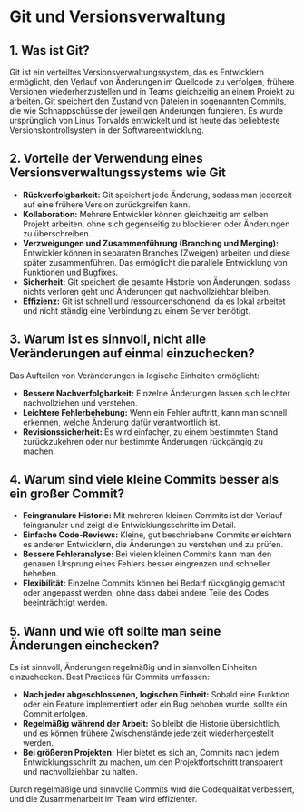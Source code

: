 # Git und Versionsverwaltung

## 1. Was ist Git?
Git ist ein verteiltes Versionsverwaltungssystem, das es Entwicklern ermöglicht, den Verlauf von Änderungen im Quellcode zu verfolgen, frühere Versionen wiederherzustellen und in Teams gleichzeitig an einem Projekt zu arbeiten. Git speichert den Zustand von Dateien in sogenannten Commits, die wie Schnappschüsse der jeweiligen Änderungen fungieren. Es wurde ursprünglich von Linus Torvalds entwickelt und ist heute das beliebteste Versionskontrollsystem in der Softwareentwicklung.

## 2. Vorteile der Verwendung eines Versionsverwaltungssystems wie Git
- **Rückverfolgbarkeit:** Git speichert jede Änderung, sodass man jederzeit auf eine frühere Version zurückgreifen kann.
- **Kollaboration:** Mehrere Entwickler können gleichzeitig am selben Projekt arbeiten, ohne sich gegenseitig zu blockieren oder Änderungen zu überschreiben.
- **Verzweigungen und Zusammenführung (Branching und Merging):** Entwickler können in separaten Branches (Zweigen) arbeiten und diese später zusammenführen. Das ermöglicht die parallele Entwicklung von Funktionen und Bugfixes.
- **Sicherheit:** Git speichert die gesamte Historie von Änderungen, sodass nichts verloren geht und Änderungen gut nachvollziehbar bleiben.
- **Effizienz:** Git ist schnell und ressourcenschonend, da es lokal arbeitet und nicht ständig eine Verbindung zu einem Server benötigt.

## 3. Warum ist es sinnvoll, nicht alle Veränderungen auf einmal einzuchecken?
Das Aufteilen von Veränderungen in logische Einheiten ermöglicht:
- **Bessere Nachverfolgbarkeit:** Einzelne Änderungen lassen sich leichter nachvollziehen und verstehen.
- **Leichtere Fehlerbehebung:** Wenn ein Fehler auftritt, kann man schnell erkennen, welche Änderung dafür verantwortlich ist.
- **Revisionssicherheit:** Es wird einfacher, zu einem bestimmten Stand zurückzukehren oder nur bestimmte Änderungen rückgängig zu machen.

## 4. Warum sind viele kleine Commits besser als ein großer Commit?
- **Feingranulare Historie:** Mit mehreren kleinen Commits ist der Verlauf feingranular und zeigt die Entwicklungsschritte im Detail.
- **Einfache Code-Reviews:** Kleine, gut beschriebene Commits erleichtern es anderen Entwicklern, die Änderungen zu verstehen und zu prüfen.
- **Bessere Fehleranalyse:** Bei vielen kleinen Commits kann man den genauen Ursprung eines Fehlers besser eingrenzen und schneller beheben.
- **Flexibilität:** Einzelne Commits können bei Bedarf rückgängig gemacht oder angepasst werden, ohne dass dabei andere Teile des Codes beeinträchtigt werden.

## 5. Wann und wie oft sollte man seine Änderungen einchecken?
Es ist sinnvoll, Änderungen regelmäßig und in sinnvollen Einheiten einzuchecken. Best Practices für Commits umfassen:
- **Nach jeder abgeschlossenen, logischen Einheit:** Sobald eine Funktion oder ein Feature implementiert oder ein Bug behoben wurde, sollte ein Commit erfolgen.
- **Regelmäßig während der Arbeit:** So bleibt die Historie übersichtlich, und es können frühere Zwischenstände jederzeit wiederhergestellt werden.
- **Bei größeren Projekten:** Hier bietet es sich an, Commits nach jedem Entwicklungsschritt zu machen, um den Projektfortschritt transparent und nachvollziehbar zu halten.

Durch regelmäßige und sinnvolle Commits wird die Codequalität verbessert, und die Zusammenarbeit im Team wird effizienter.
